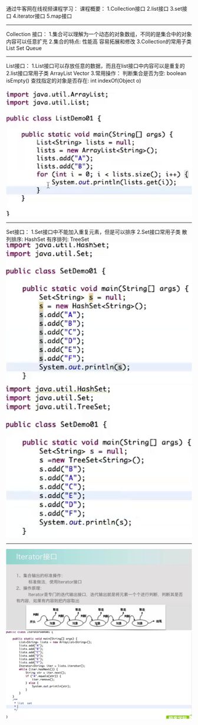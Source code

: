 通过牛客网在线视频课程学习：
课程概要：
1.Collection接口
2.list接口
3.set接口
4.iterator接口
5.map接口
******************************************************************************************************
Collection 接口：
	1.集合可以理解为一个动态的对象数组，不同的是集合中的对象内容可以任意扩充
	2.集合的特点:
		性能高
		容易拓展和修改
	3.Collection的常用子类
		List
		Set
		Queue
******************************************************************************************************
List接口：
	1.List接口可以存放任意的数据，而且在list接口中内容可以是重复的
	2.list接口常用子类
		ArrayList
		Vector
	3.常用操作：
		判断集合是否为空: boolean isEmpty()
		查找指定的对象是否存在: int indexOf(Object o)

![photo lost](https://github.com/XiaoTianXiao/Leetcode/blob/master/QustionsPhoto/JS3list.jpg)

******************************************************************************************************
Set接口：
	1.Set接口中不能加入重复元素，但是可以排序
	2.Set接口常用子类
		散列排序: HashSet
		有序排列: TreeSet
	![plHashSet](https://github.com/XiaoTianXiao/Leetcode/blob/master/QustionsPhoto/JS3hashset.png)
	![plTreeSet](https://github.com/XiaoTianXiao/Leetcode/blob/master/QustionsPhoto/JS3treeset.png)
******************************************************************************************************
![pliterator](https://github.com/XiaoTianXiao/Leetcode/blob/master/QustionsPhoto/JS3iterator.png)
![pliterator](https://github.com/XiaoTianXiao/Leetcode/blob/master/QustionsPhoto/JS3iteratorcode.png)
